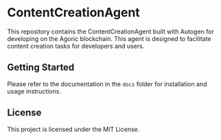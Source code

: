 
# ContentCreationAgent
This repository contains the ContentCreationAgent built with Autogen for developing on the Agoric blockchain. This agent is designed to facilitate content creation tasks for developers and users.

## Getting Started
Please refer to the documentation in the `docs` folder for installation and usage instructions.

## License
This project is licensed under the MIT License.

